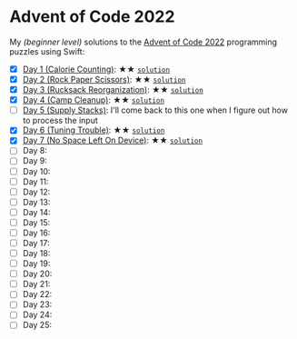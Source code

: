 # Advent of Code 2022

My *(beginner level)* solutions to the [Advent of Code 2022](https://adventofcode.com/2022) programming puzzles using Swift:

- [x] [Day 1 (Calorie Counting)](https://adventofcode.com/2022/day/1): ★★ [`solution`](Day-01.playground/Contents.swift)
- [x] [Day 2 (Rock Paper Scissors)](https://adventofcode.com/2022/day/2): ★★ [`solution`](Day-02.playground/Contents.swift)
- [x] [Day 3 (Rucksack Reorganization)](https://adventofcode.com/2022/day/3): ★★ [`solution`](Day-03.playground/Contents.swift)
- [x] [Day 4 (Camp Cleanup)](https://adventofcode.com/2022/day/4): ★★ [`solution`](Day-04.playground/Contents.swift)
- [ ] [Day 5 (Supply Stacks)](https://adventofcode.com/2022/day/5): I'll come back to this one when I figure out how to process the input
- [x] [Day 6 (Tuning Trouble)](https://adventofcode.com/2022/day/6): ★★ [`solution`](Day-06.playground/Contents.swift)
- [x] [Day 7 (No Space Left On Device)](https://adventofcode.com/2022/day/7): ★★ [`solution`](Day-07.playground/Contents.swift)
- [ ] Day 8:
- [ ] Day 9:
- [ ] Day 10:
- [ ] Day 11:
- [ ] Day 12:
- [ ] Day 13:
- [ ] Day 14:
- [ ] Day 15:
- [ ] Day 16:
- [ ] Day 17:
- [ ] Day 18:
- [ ] Day 19:
- [ ] Day 20:
- [ ] Day 21:
- [ ] Day 22:
- [ ] Day 23:
- [ ] Day 24:
- [ ] Day 25:
